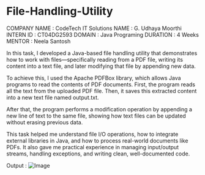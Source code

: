 # File-Handling-Utility 
COMPANY NAME : CodeTech IT Solutions
NAME : G. Udhaya Moorthi 
INTERN ID : CT04DG2593
DOMAIN : Java Programing 
DURATION : 4 Weeks 
MENTOR : Neela Santosh 

In this task, I developed a Java-based file handling utility that demonstrates how to work with files—specifically reading from a PDF file, writing its content into a text file, and later modifying that file by appending new data.

To achieve this, I used the Apache PDFBox library, which allows Java programs to read the contents of PDF documents. First, the program reads all the text from the uploaded PDF file. Then, it saves this extracted content into a new text file named output.txt.

After that, the program performs a modification operation by appending a new line of text to the same file, showing how text files can be updated without erasing previous data.

This task helped me understand file I/O operations, how to integrate external libraries in Java, and how to process real-world documents like PDFs. It also gave me practical experience in managing input/output streams, handling exceptions, and writing clean, well-documented code.

Output :
![Image](https://github.com/user-attachments/assets/35cfdcec-2fd7-4ccd-852d-70a1eda31866)
 


